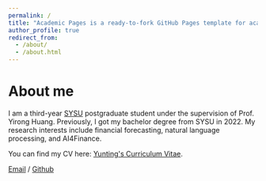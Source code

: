 ```yaml
---
permalink: /
title: "Academic Pages is a ready-to-fork GitHub Pages template for academic personal websites"
author_profile: true
redirect_from: 
  - /about/
  - /about.html
---
```


# About me

I am a third-year [SYSU](https://www.sysu.edu.cn/) postgraduate student under the supervision of Prof. Yirong Huang. Previously, I got my bachelor degree from SYSU in 2022. My research interests include financial forecasting, natural language processing, and AI4Finance.

You can find my CV here: [Yunting's Curriculum Vitae](../assets/Curriculum_Vitae.pdf).

[Email](mailton:liuyuntingsysu@gmail.com) / [Github](https://github.com/Yuning598)
